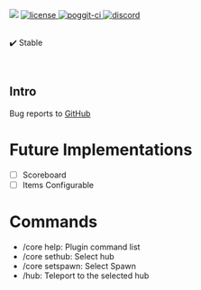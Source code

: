 <a align="center"><img src="https://librecraft.com/foro/attachments/upload_2019-5-20_20-38-12-png.23328"></img></a>
<a href="https://github.com/SrClau/LobbyCore/blob/main/LICENSE">
        <img src="https://img.shields.io/badge/license-Apache+License+2.0-yellowgreen.svg" alt="license">
<a href="https://poggit.pmmp.io/ci/SrClau/LobbyCore">
<img src="https://poggit.pmmp.io/ci.shield/SrClau/LobbyCore/LobbyCore" alt="poggit-ci">
<a href="https://discord.gg/Js63vy7">
<img src="https://img.shields.io/badge/chat-on+discord-7289da.svg" alt="discord">
    </a>
<br><br>

✔️ Stable

</br>

</div>

## Intro

Bug reports to [GitHub](https://github.com/SrClau/LobbyCore/issues/new/choose)

# Future Implementations

- [ ] Scoreboard
- [ ] Items Configurable

# Commands

- /core help: Plugin command list
- /core sethub: Select hub
- /core setspawn: Select Spawn
- /hub: Teleport to the selected hub
